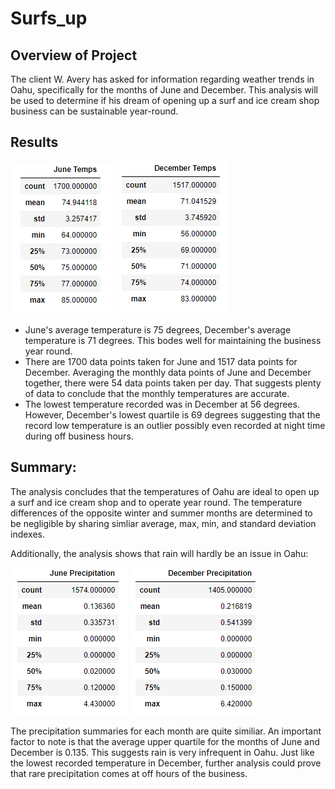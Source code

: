 # Surfs_up

## Overview of Project

The client W. Avery has asked for information regarding weather trends in Oahu, specifically for the months of June and December. This analysis will be used to determine if his dream of opening up a surf and ice cream shop business can be sustainable year-round. 

## Results

![June Temperature Summary](Resources/JuneTemps.PNG)
![December Temperature Summary](Resources/DecemberTemps.PNG)

- June's average temperature is 75 degrees, December's average temperature is 71 degrees. This bodes well for maintaining the business year round. 
- There are 1700 data points taken for June and 1517 data points for December. Averaging the monthly data points of June and December together, there were 54 data points taken per day. That suggests plenty of data to conclude that the monthly temperatures are accurate. 
- The lowest temperature recorded was in December at 56 degrees. However, December's lowest quartile is 69 degrees suggesting that the record low temperature is an outlier possibly even recorded at night time during off business hours. 

## Summary: 

The analysis concludes that the temperatures of Oahu are ideal to open up a surf and ice cream shop and to operate year round. The temperature differences of the opposite winter and summer months are determined to be negligible by sharing simliar average, max, min, and standard deviation indexes. 

Additionally, the analysis shows that rain will hardly be an issue in Oahu:

![June Precipitation Summary](Resources/JunePrcp.PNG)
![December Precipitation Summary](Resources/DecemberPrcp.PNG)

The precipitation summaries for each month are quite similiar. An important factor to note is that the average upper quartile for the months of June and December is 0.135. This suggests rain is very infrequent in Oahu. Just like the lowest recorded temperature in December, further analysis could prove that rare precipitation comes at off hours of the business. 





